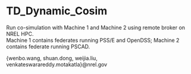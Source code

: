 # TD_Dynamic_Cosim
Run co-simulation with Machine 1 and Machine 2 using remote broker on NREL HPC.\
Machine 1 contains federates running PSS/E and OpenDSS; Machine 2 contains federate running PSCAD. 

{wenbo.wang, shuan.dong, weijia.liu, venkateswarareddy.motakatla}@nrel.gov
